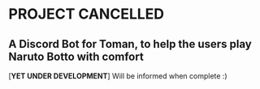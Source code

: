 # PROJECT CANCELLED

## A Discord Bot for Toman, to help the users play Naruto Botto with comfort

[**YET UNDER DEVELOPMENT**]
Will be informed when complete :)
